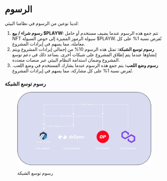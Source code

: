 # الرسوم

لدينا نوعين من الرسوم في نظامنا البيئي:

1. **رسوم شراء / بيع $PLAYW:** تتم جمع هذه الرسوم عندما يضيف مستخدم أو حامل NFT سيولة الرموز المميزة إلى حوض السيولة $PLAYW. تُفرض نسبة 1% على كل معاملة، مما يسهم في إيرادات المشروع.
2. **رسوم توسع الشبكة:** تمثل هذه الرسوم 10% من إجمالي إيرادات المشروع ويتم إنشاؤها عندما يتم إطلاق المشروع على شبكات أخرى. يساعد ذلك في دعم توسع المشروع وضمان استدامة النظام البيئي عبر منصات متعددة.
3. **رسوم وضع اللعب:** يتم جمع هذه الرسوم عندما يشارك المستخدم في وضع اللعب. تُفرض نسبة 1% على كل مشاركة، مما يسهم في إيرادات المشروع.

### رسوم توسع الشبكة

<figure><img src="../.gitbook/assets/Next networks.png" alt=""><figcaption><p>رسوم توسع الشبكة</p></figcaption></figure>
